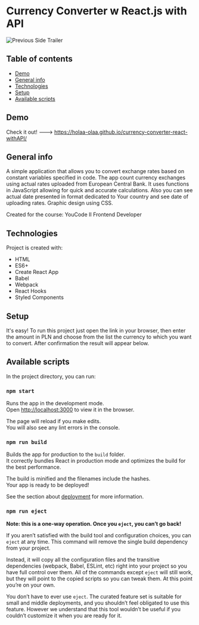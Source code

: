 # Currency Converter w React.js with API
![Previous Side Trailer](src/readmeGif.gif)

## Table of contents
* [Demo](#demo)
* [General info](#general-info)
* [Technologies](#technologies)
* [Setup](#setup)
* [Available scripts](#available-scripts)

## Demo
Check it out! ---> https://holaa-olaa.github.io/currency-converter-react-withAPI/

## General info
A simple application that allows you to convert exchange rates based on constant variables specified in code. The app count currency exchanges using actual rates uploaded from European Central Bank. It uses functions in JavaScript allowing for quick and accurate calculations. Also you can see actual date presented in format dedicated to Your country and see date of uploading rates. Graphic design using CSS. 

Created for the course: YouCode II Frontend Developer

## Technologies
Project is created with:
* HTML
* ES6+
* Create React App
* Babel
* Webpack
* React Hooks
* Styled Components
	
## Setup
It's easy! To run this project just open the link in your browser, then enter the amount in PLN and choose from the list the currency to which you want to convert. After confirmation the result will appear below. 

## Available scripts

In the project directory, you can run:

### `npm start`

Runs the app in the development mode.\
Open [http://localhost:3000](http://localhost:3000) to view it in the browser.

The page will reload if you make edits.\
You will also see any lint errors in the console.

### `npm run build`

Builds the app for production to the `build` folder.\
It correctly bundles React in production mode and optimizes the build for the best performance.

The build is minified and the filenames include the hashes.\
Your app is ready to be deployed!

See the section about [deployment](https://facebook.github.io/create-react-app/docs/deployment) for more information.

### `npm run eject`

**Note: this is a one-way operation. Once you `eject`, you can’t go back!**

If you aren’t satisfied with the build tool and configuration choices, you can `eject` at any time. This command will remove the single build dependency from your project.

Instead, it will copy all the configuration files and the transitive dependencies (webpack, Babel, ESLint, etc) right into your project so you have full control over them. All of the commands except `eject` will still work, but they will point to the copied scripts so you can tweak them. At this point you’re on your own.

You don’t have to ever use `eject`. The curated feature set is suitable for small and middle deployments, and you shouldn’t feel obligated to use this feature. However we understand that this tool wouldn’t be useful if you couldn’t customize it when you are ready for it.

